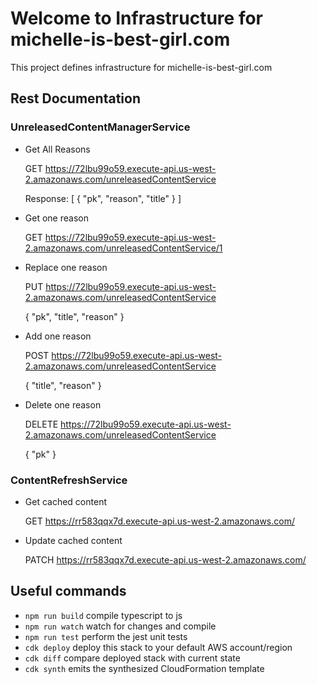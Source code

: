 # Welcome to Infrastructure for michelle-is-best-girl.com

This project defines infrastructure for michelle-is-best-girl.com

## Rest Documentation

### UnreleasedContentManagerService

* Get All Reasons

	GET https://72lbu99o59.execute-api.us-west-2.amazonaws.com/unreleasedContentService

	Response: [
		{
			"pk", "reason", "title"
		}
	]

* Get one reason

	GET https://72lbu99o59.execute-api.us-west-2.amazonaws.com/unreleasedContentService/1

* Replace one reason

	PUT https://72lbu99o59.execute-api.us-west-2.amazonaws.com/unreleasedContentService

	{
		"pk",
		"title",
		"reason"
	}

* Add one reason

	POST https://72lbu99o59.execute-api.us-west-2.amazonaws.com/unreleasedContentService

	{
		"title",
		"reason"
	}

* Delete one reason

	DELETE https://72lbu99o59.execute-api.us-west-2.amazonaws.com/unreleasedContentService

	{
		"pk"
	}

### ContentRefreshService

* Get cached content

	GET https://rr583qqx7d.execute-api.us-west-2.amazonaws.com/

* Update cached content

	PATCH https://rr583qqx7d.execute-api.us-west-2.amazonaws.com/


## Useful commands

* `npm run build`   compile typescript to js
* `npm run watch`   watch for changes and compile
* `npm run test`    perform the jest unit tests
* `cdk deploy`      deploy this stack to your default AWS account/region
* `cdk diff`        compare deployed stack with current state
* `cdk synth`       emits the synthesized CloudFormation template
